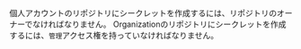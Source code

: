 個人アカウントのリポジトリにシークレットを作成するには、リポジトリのオーナーでなければなりません。 Organizationのリポジトリにシークレットを作成するには、`管理`アクセス権を持っていなければなりません。
